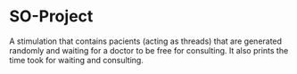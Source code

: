 # SO-Project
A stimulation that contains pacients (acting as threads) that are generated randomly and waiting for a doctor to be free for consulting. It also prints the time took for waiting and consulting. 
